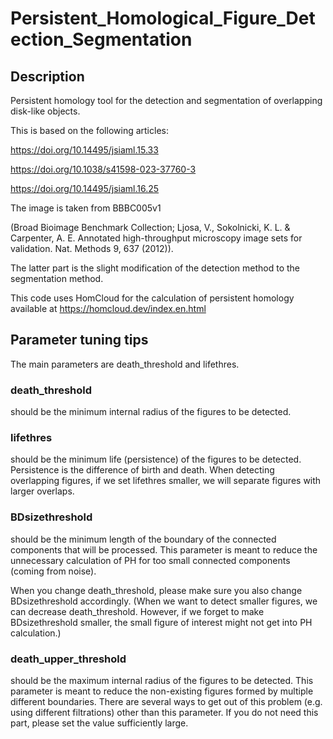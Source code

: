 # Persistent_Homological_Figure_Detection_Segmentation
## Description
Persistent homology tool for the detection and segmentation of overlapping disk-like objects.

This is based on the following articles:

https://doi.org/10.14495/jsiaml.15.33

https://doi.org/10.1038/s41598-023-37760-3

https://doi.org/10.14495/jsiaml.16.25

The image is taken from BBBC005v1

(Broad Bioimage Benchmark Collection; Ljosa, V., Sokolnicki, K. L. & Carpenter, A. E. Annotated high-throughput microscopy image sets for validation. Nat. Methods 9, 637 (2012)).

The latter part is the slight modification of the detection method to the segmentation method.

This code uses HomCloud for the calculation of persistent homology available at https://homcloud.dev/index.en.html

## Parameter tuning tips
The main parameters are death_threshold and lifethres.
### death_threshold
should be the minimum internal radius of the figures to be detected.
### lifethres
should be the minimum life (persistence) of the figures to be detected. Persistence is the difference of birth and death. When detecting overlapping figures, if we set lifethres smaller, we will separate figures with larger overlaps.
### BDsizethreshold
should be the minimum length of the boundary of the connected components that will be processed. This parameter is meant to reduce the unnecessary calculation of PH for too small connected components (coming from noise).

When you change death_threshold, please make sure you also change BDsizethreshold accordingly. (When we want to detect smaller figures, we can decrease death_threshold. However, if we forget to make BDsizethreshold smaller, the small figure of interest might not get into PH calculation.)
### death_upper_threshold
should be the maximum internal radius of the figures to be detected. This parameter is meant to reduce the non-existing figures formed by multiple different boundaries. There are several ways to get out of this problem (e.g. using different filtrations) other than this parameter. If you do not need this part, please set the value sufficiently large.
